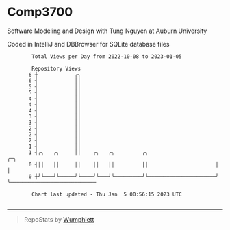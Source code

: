 # Comp3700

Software Modeling and Design with Tung Nguyen at Auburn University

Coded in IntelliJ and DBBrowser for SQLite database files

```
        Total Views per Day from 2022-10-08 to 2023-01-05

        Repository Views
       6 ┼            ╭╮
       6 ┤            ││
       5 ┤            ││
       5 ┤            ││
       4 ┤            ││
       4 ┤            ││
       4 ┤            ││
       3 ┤            ││
       3 ┤            ││
       2 ┤            ││
       2 ┤            ││
       2 ┤            ││
       1 ┤            ││
       1 ┤╭╮   ╭╮     ││    ╭╮   ╭╮         ╭╮                      ╭─╮
       0 ┤││   ││     ││    ││   ││         ││                      │ │
       0 ┼╯╰───╯╰─────╯╰────╯╰───╯╰─────────╯╰──────────────────────╯ ╰────────────────────────────

        Chart last updated - Thu Jan  5 00:56:15 2023 UTC
        
```

---

> RepoStats by [Wumphlett](https://github.com/Wumphlett)
